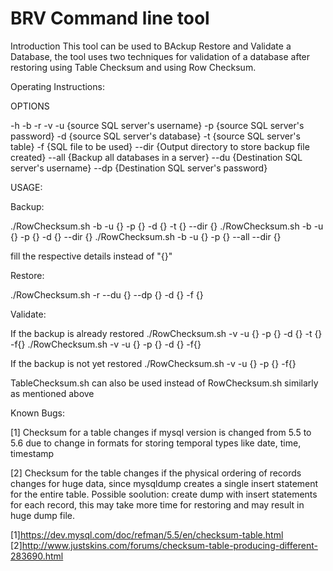 # BRV Command line tool

Introduction This tool can be used to BAckup Restore and Validate a Database, the tool uses two techniques for validation of a database after restoring using Table Checksum and using Row Checksum.

Operating Instructions:

OPTIONS

-h -b -r -v -u {source SQL server's username} -p {source SQL server's password} -d {source SQL server's database} -t {source SQL server's table} -f {SQL file to be used} --dir {Output directory to store backup file created} --all {Backup all databases in a server} --du {Destination SQL server's username} --dp {Destination SQL server's password}

USAGE:

Backup:

./RowChecksum.sh -b -u {} -p {} -d {} -t {} --dir {} ./RowChecksum.sh -b -u {} -p {} -d {} --dir {} ./RowChecksum.sh -b -u {} -p {} --all --dir {}

fill the respective details instead of "{}"

Restore:

./RowChecksum.sh -r --du {} --dp {} -d {} -f {}

Validate:

If the backup is already restored ./RowChecksum.sh -v -u {} -p {} -d {} -t {} -f{} ./RowChecksum.sh -v -u {} -p {} -d {} -f{}

If the backup is not yet restored ./RowChecksum.sh -v -u {} -p {} -f{}

TableChecksum.sh can also be used instead of RowChecksum.sh similarly as mentioned above

Known Bugs:

[1] Checksum for a table changes if mysql version is changed from 5.5 to 5.6 due to change in formats for storing temporal types like date, time, timestamp

[2] Checksum for the table changes if the physical ordering of records changes for huge data, since mysqldump creates a single insert statement for the entire table. Possible soolution: create dump with insert statements for each record, this may take more time for restoring and may result in huge dump file.

[1]https://dev.mysql.com/doc/refman/5.5/en/checksum-table.html [2]http://www.justskins.com/forums/checksum-table-producing-different-283690.html
